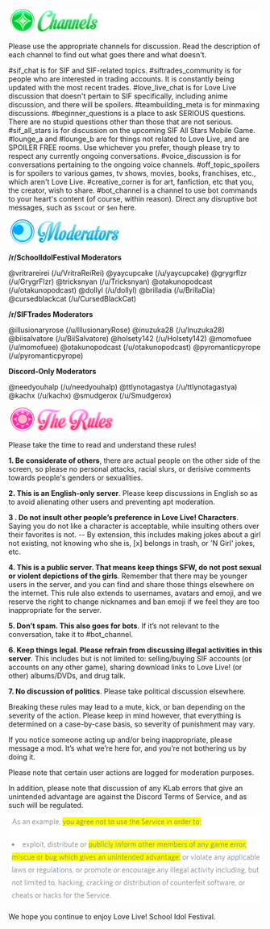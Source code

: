 ![Image](/header2.png?raw=true})

Please use the appropriate channels for discussion. Read the description of each channel to find out what goes there and what doesn't.

#sif_chat is for SIF and SIF-related topics.
#siftrades_community is for people who are interested in trading accounts. It is constantly being updated with the most recent trades.
#love_live_chat is for Love Live discussion that doesn't pertain to SIF specifically, including anime discussion, and there will be spoilers.
#teambuilding_meta is for minmaxing discussions.
#beginner_questions is a place to ask SERIOUS questions. There are no stupid questions other than those that are not serious.
#sif_all_stars is for discussion on the upcoming SIF All Stars Mobile Game.
#lounge_a and #lounge_b are for things not related to Love Live, and are SPOILER FREE rooms. Use whichever you prefer, though please try to respect any currently ongoing conversations.
#voice_discussion is for conversations pertaining to the ongoing voice channels. 
#off_topic_spoilers is for spoilers to various games, tv shows, movies, books, franchises, etc., which aren't Love Live.
#creative_corner is for art, fanfiction, etc that you, the creator, wish to share.
#bot_channel is a channel to use bot commands to your heart's content (of course, within reason). Direct any disruptive bot messages, such as `$scout` or `$en` here.

![Image](/header3.png?raw=true)

**/r/SchoolIdolFestival Moderators**

@vritrareirei (/u/VritraReiRei)
@yaycupcake (/u/yaycupcake)
@grygrflzr (/u/GrygrFlzr)
@tricksnyan (/u/Tricksnyan)
@otakunopodcast (/u/otakunopodcast)
@dollyl (/u/dollyl)
@brilladia (/u/BrillaDia)
@cursedblackcat (/u/CursedBlackCat)

**/r/SIFTrades Moderators**

@illusionaryrose (/u/IllusionaryRose)
@inuzuka28 (/u/Inuzuka28)
@biisalvatore (/u/BiiSalvatore)
@holsety142 (/u/Holsety142)
@momofuee (/u/momofuee)
@otakunopodcast (/u/otakunopodcast)
@pyromanticpyrope (/u/pyromanticpyrope)

**Discord-Only Moderators**

@needyouhalp (/u/needyouhalp)
@ttlynotagastya (/u/ttlynotagastya)
@kachx (/u/kachx)
@smudgerox (/u/Smudgerox)

![Image](/header1.png?raw=true)

Please take the time to read and understand these rules!

**1. Be considerate of others**, there are actual people on the other side of the screen, so please no personal attacks, racial slurs, or derisive comments towards people's genders or sexualities.

**2. This is an English-only server**. Please keep discussions in English so as to avoid alienating other users and preventing apt moderation.

**3 . Do not insult other people’s preference in Love Live! Characters**. Saying you do not like a character is acceptable, while insulting others over their favorites is not.
-- By extension, this includes making jokes about a girl not existing, not knowing who she is, [x] belongs in trash, or 'N Girl' jokes, etc.

**4. This is a public server. That means keep things SFW, do not post sexual or violent depictions of the girls**. Remember that there may be younger users in the server, and you can find and share those things elsewhere on the internet. This rule also extends to usernames, avatars and emoji, and we reserve the right to change nicknames and ban emoji if we feel they are too inappropriate for the server.

**5. Don’t spam. This also goes for bots**. If it’s not relevant to the conversation, take it to #bot_channel.

**6. Keep things legal. Please refrain from discussing illegal activities in this server**. This includes but is not limited to: selling/buying SIF accounts (or accounts on any other game), sharing download links to Love Live! (or other) albums/DVDs, and drug talk.

**7. No discussion of politics**. Please take political discussion elsewhere.

Breaking these rules may lead to a mute, kick, or ban depending on the severity of the action. Please keep in mind however, that everything is determined on a case-by-case basis, so severity of punishment may vary. 

If you notice someone acting up and/or being inappropriate, please message a mod. It’s what we’re here for, and you’re not bothering us by doing it.

Please note that certain user actions are logged for moderation purposes.

In addition, please note that discussion of any KLab errors that give an unintended advantage are against the Discord Terms of Service, and as such will be regulated.

![Image](/tos-game-errors.png?raw=true)

We hope you continue to enjoy Love Live! School Idol Festival.
